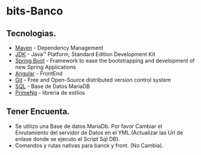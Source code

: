 # bits-Banco
## Tecnologias.
* 	[Maven](https://maven.apache.org/) - Dependency Management
* 	[JDK](http://www.oracle.com/technetwork/java/javase/downloads/) - Java™ Platform, Standard Edition Development Kit 
* 	[Spring Boot](https://spring.io/projects/spring-boot) - Framework to ease the bootstrapping and development of new Spring Applications
*   [Angular](https://angular.io/guide/router-tutorial) - FrontEnd
* 	[Git](https://git-scm.com/) - Free and Open-Source distributed version control system 
* 	[SQL](https://url/) - Base de Datos MariaDB
* 	[PrimeNg](https://url/) - libreria de estilos


## Tener Encuenta.

- Se utilizo una Base de datos MariaDb. Por favor Cambiar el Enrutamiento del servidor de Datos en el YML.(Actualizar las Url de enlase donde se ejecuto el Script Sql DB).
- Comandos y rutas nativas para banck y front. (No Cambia).
